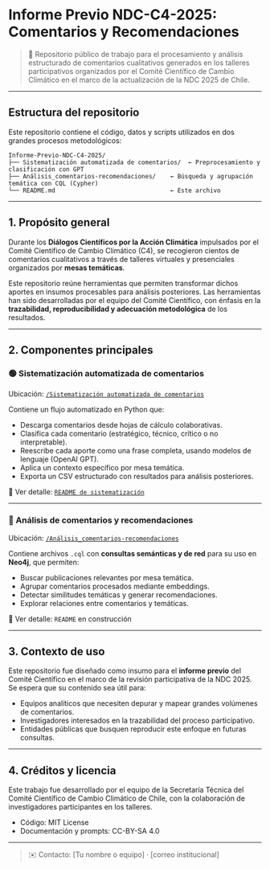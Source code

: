 # Informe Previo NDC-C4-2025: Comentarios y Recomendaciones

> 🧭 Repositorio público de trabajo para el procesamiento y análisis estructurado de comentarios cualitativos generados en los talleres participativos organizados por el Comité Científico de Cambio Climático en el marco de la actualización de la NDC 2025 de Chile.

---

## Estructura del repositorio

Este repositorio contiene el código, datos y scripts utilizados en dos grandes procesos metodológicos:

```
Informe-Previo-NDC-C4-2025/
├── Sistematización automatizada de comentarios/  ← Preprocesamiento y clasificación con GPT
├── Análisis_comentarios-recomendaciones/    ← Búsqueda y agrupación temática con CQL (Cypher)
└── README.md                                ← Este archivo
```

---

## 1. Propósito general

Durante los **Diálogos Científicos por la Acción Climática** impulsados por el Comité Científico de Cambio Climático (C4), se recogieron cientos de comentarios cualitativos a través de talleres virtuales y presenciales organizados por **mesas temáticas**.

Este repositorio reúne herramientas que permiten transformar dichos aportes en insumos procesables para análisis posteriores. Las herramientas han sido desarrolladas por el equipo del Comité Científico, con énfasis en la **trazabilidad, reproducibilidad y adecuación metodológica** de los resultados.

---

## 2. Componentes principales

### 🟢 Sistematización automatizada de comentarios
Ubicación: [`/Sistematización automatizada de comentarios`](./Sistematización%20automatizada%20de%20comentarios)

Contiene un flujo automatizado en Python que:

- Descarga comentarios desde hojas de cálculo colaborativas.
- Clasifica cada comentario (estratégico, técnico, crítico o no interpretable).
- Reescribe cada aporte como una frase completa, usando modelos de lenguaje (OpenAI GPT).
- Aplica un contexto específico por mesa temática.
- Exporta un CSV estructurado con resultados para análisis posteriores.

🔗 Ver detalle: [`README de sistematización`](./Sistematización%20automatizada%20de%20comentarios/README.md)

---

### 🔷 Análisis de comentarios y recomendaciones
Ubicación: [`/Análisis_comentarios-recomendaciones`](./Análisis_comentarios-recomendaciones)

Contiene archivos `.cql` con **consultas semánticas y de red** para su uso en **Neo4j**, que permiten:

- Buscar publicaciones relevantes por mesa temática.
- Agrupar comentarios procesados mediante embeddings.
- Detectar similitudes temáticas y generar recomendaciones.
- Explorar relaciones entre comentarios y temáticas.

🔗 Ver detalle: `README` en construcción

---

## 3. Contexto de uso

Este repositorio fue diseñado como insumo para el **informe previo** del Comité Científico en el marco de la revisión participativa de la NDC 2025. Se espera que su contenido sea útil para:

- Equipos analíticos que necesiten depurar y mapear grandes volúmenes de comentarios.
- Investigadores interesados en la trazabilidad del proceso participativo.
- Entidades públicas que busquen reproducir este enfoque en futuras consultas.

---

## 4. Créditos y licencia

Este trabajo fue desarrollado por el equipo de la Secretaría Técnica del Comité Científico de Cambio Climático de Chile, con la colaboración de investigadores participantes en los talleres.

- Código: MIT License  
- Documentación y prompts: CC-BY-SA 4.0

---

> ✉️ Contacto: [Tu nombre o equipo] · [correo institucional]

